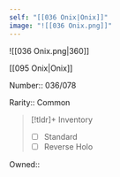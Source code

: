 ```yaml
---
self: "[[036 Onix|Onix]]"
image: "![[036 Onix.png]]"
---
```


![[036 Onix.png|360]]

[[095 Onix|Onix]]

Number:: 036/078

Rarity:: Common

> [!tldr]+ Inventory
> - [ ] Standard
> - [ ] Reverse Holo

Owned:: 

